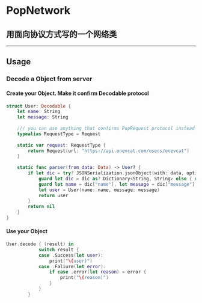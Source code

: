 # PopNetwork
## 用面向协议方式写的一个网络类

---

## Usage

### Decode a Object from server

#### Create your Object. Make it confirm Decodable protocol

```swift
struct User: Decodable {
    let name: String
    let message: String
    
    /// you can use anything that confirms PopRequest protocol instead Request
    typealias RequestType = Request
    
    static var request: RequestType {
        return Request(url: "https://api.onevcat.com/users/onevcat")
    }
    
    static func parser(from data: Data) -> User? {
        if let dic = try? JSONSerialization.jsonObject(with: data, options: .allowFragments) {
            guard let dic = dic as? Dictionary<String, String> else { return nil }
            guard let name = dic["name"], let message = dic["message"] else { return nil }
            let user = User(name: name, message: message)
            return user
        }
        return nil
    }
}
```
#### Use your Object 

```swift
User.decode { (result) in
            switch result {
            case .Success(let user):
                print("\(user)")
            case .Faliure(let error):
                if case .error(let reason) = error {
                    print("\(reason)")
                }
            }
        }
```
